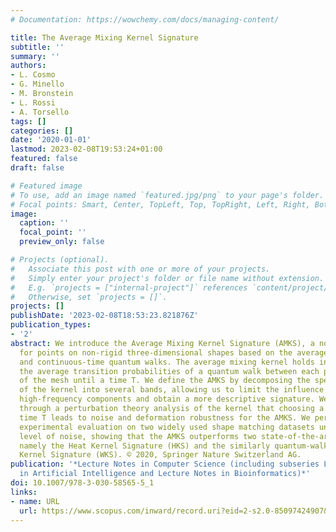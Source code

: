 ```yaml
---
# Documentation: https://wowchemy.com/docs/managing-content/

title: The Average Mixing Kernel Signature
subtitle: ''
summary: ''
authors:
- L. Cosmo
- G. Minello
- M. Bronstein
- L. Rossi
- A. Torsello
tags: []
categories: []
date: '2020-01-01'
lastmod: 2023-02-08T19:53:24+01:00
featured: false
draft: false

# Featured image
# To use, add an image named `featured.jpg/png` to your page's folder.
# Focal points: Smart, Center, TopLeft, Top, TopRight, Left, Right, BottomLeft, Bottom, BottomRight.
image:
  caption: ''
  focal_point: ''
  preview_only: false

# Projects (optional).
#   Associate this post with one or more of your projects.
#   Simply enter your project's folder or file name without extension.
#   E.g. `projects = ["internal-project"]` references `content/project/deep-learning/index.md`.
#   Otherwise, set `projects = []`.
projects: []
publishDate: '2023-02-08T18:53:23.821876Z'
publication_types:
- '2'
abstract: We introduce the Average Mixing Kernel Signature (AMKS), a novel signature
  for points on non-rigid three-dimensional shapes based on the average mixing kernel
  and continuous-time quantum walks. The average mixing kernel holds information on
  the average transition probabilities of a quantum walk between each pair of vertices
  of the mesh until a time T. We define the AMKS by decomposing the spectral contributions
  of the kernel into several bands, allowing us to limit the influence of noise-dominated
  high-frequency components and obtain a more descriptive signature. We also show
  through a perturbation theory analysis of the kernel that choosing a finite stopping
  time T leads to noise and deformation robustness for the AMKS. We perform an extensive
  experimental evaluation on two widely used shape matching datasets under varying
  level of noise, showing that the AMKS outperforms two state-of-the-art descriptors,
  namely the Heat Kernel Signature (HKS) and the similarly quantum-walk based Wave
  Kernel Signature (WKS). © 2020, Springer Nature Switzerland AG.
publication: '*Lecture Notes in Computer Science (including subseries Lecture Notes
  in Artificial Intelligence and Lecture Notes in Bioinformatics)*'
doi: 10.1007/978-3-030-58565-5_1
links:
- name: URL
  url: https://www.scopus.com/inward/record.uri?eid=2-s2.0-85097424907&doi=10.1007%2f978-3-030-58565-5_1&partnerID=40&md5=1a2e0451f97334041f02a6803af3cc88
---
```

